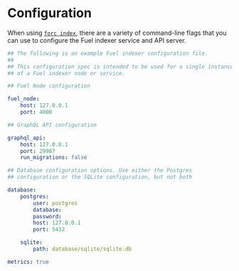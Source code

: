 # Configuration

When using [`forc index`](../forc-index/index.md), there are a variety of command-line flags that you can use to configure the Fuel indexer service and API server.

```yaml
## The following is an example Fuel indexer configuration file.
##
## This configuration spec is intended to be used for a single instance
## of a Fuel indexer node or service.

## Fuel Node configuration

fuel_node:
    host: 127.0.0.1
    port: 4000

## GraphQL API configuration

graphql_api:
    host: 127.0.0.1
    port: 29987
    run_migrations: false

## Database configuration options. Use either the Postgres
## configuration or the SQLite configuration, but not both

database:
    postgres:
        user: postgres
        database:
        password:
        host: 127.0.0.1
        port: 5432

    sqlite:
        path: database/sqlite/sqlite.db

metrics: true
```
